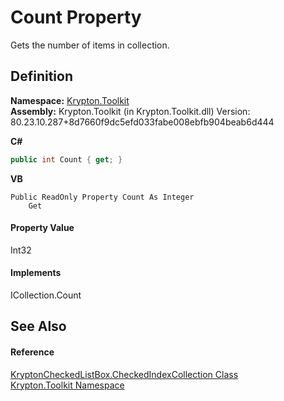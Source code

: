 # Count Property


Gets the number of items in collection.



## Definition
**Namespace:** <a href="79d2eac2-21f4-54ff-7552-b20c33c30600.md">Krypton.Toolkit</a>  
**Assembly:** Krypton.Toolkit (in Krypton.Toolkit.dll) Version: 80.23.10.287+8d7660f9dc5efd033fabe008ebfb904beab6d444

**C#**
``` C#
public int Count { get; }
```
**VB**
``` VB
Public ReadOnly Property Count As Integer
	Get
```



#### Property Value
Int32

#### Implements
ICollection.Count  


## See Also


#### Reference
<a href="09e75015-06a2-5edb-96fc-46d27b738d5d.md">KryptonCheckedListBox.CheckedIndexCollection Class</a>  
<a href="79d2eac2-21f4-54ff-7552-b20c33c30600.md">Krypton.Toolkit Namespace</a>  
